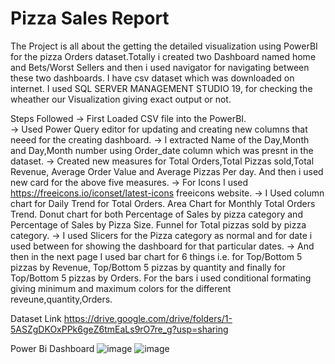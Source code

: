 # Pizza Sales Report

The Project is all about the getting the detailed visualization using PowerBI for the pizza Orders dataset.Totally i created two Dashboard named home and Bets/Worst Sellers and then i used navigator for navigating between these two dashboards. I have csv dataset which was downloaded on internet. I used SQL SERVER MANAGEMENT STUDIO 19, for checking the wheather our Visualization giving exact output or not.

Steps Followed
-> First Loaded CSV file into the PowerBI.\
-> Used Power Query editor for updating and creating new columns that neeed for the creating dashboard.
-> I extracted Name of the Day,Month and Day,Month number using Order_date column which was presnt in the dataset.
-> Created new measures for Total Orders,Total Pizzas sold,Total Revenue, Average Order Value and Average Pizzas Per day. And then i used new card for the above five measures.
-> For Icons I used https://freeicons.io/iconset/latest-icons freeicons website.
-> I Used column chart for Daily Trend for Total Orders. Area Chart for Monthly Total Orders Trend. Donut chart for both Percentage of Sales by pizza category and Percentage of Sales by Pizza Size. Funnel for Total pizzas sold by pizza category.
-> I used Slicers for the Pizza category as normal and for date i used between for showing the dashboard for that particular dates.
-> And then in the next page I used bar chart for 6 things i.e. for Top/Bottom 5 pizzas by Revenue, Top/Bottom 5 pizzas by quantity and finally for Top/Bottom 5 pizzas by Orders. For the bars i used conditional formating giving minimum and maximum colors for the different reveune,quantity,Orders.

Dataset Link
https://drive.google.com/drive/folders/1-5ASZgDKOxPPk6geZ6tmEaLs9rO7re_g?usp=sharing

Power Bi Dashboard
![image](https://github.com/manojsaigutti/Pizza-Sales-Report-Power-BI-/assets/109976059/5d7c49e6-30e2-45b3-9d23-80f4dd859532)
![image](https://github.com/manojsaigutti/Pizza-Sales-Report-Power-BI-/assets/109976059/62b8eacd-5a74-46eb-a899-66a3c55dd413)

